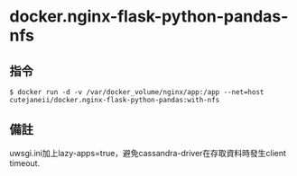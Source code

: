 # docker.nginx-flask-python-pandas-nfs

## 指令

<pre><code>$ docker run -d -v /var/docker_volume/nginx/app:/app --net=host cutejaneii/docker.nginx-flask-python-pandas:with-nfs</code></pre>


## 備註
uwsgi.ini加上lazy-apps=true，避免cassandra-driver在存取資料時發生client timeout.
